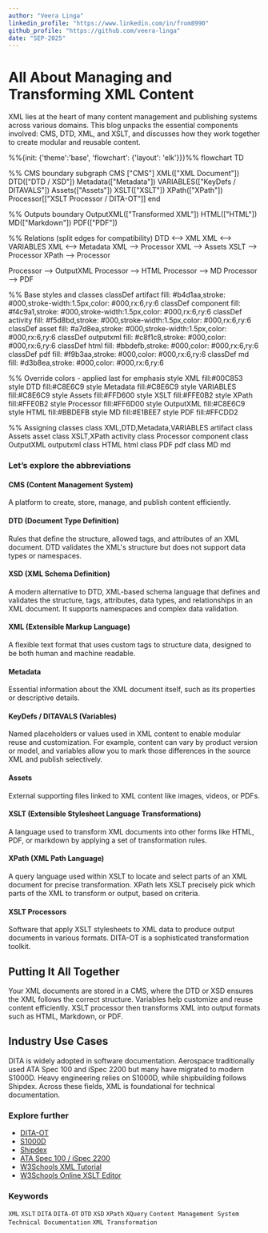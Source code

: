 ```yaml
---
author: "Veera Linga"
linkedin_profile: "https://www.linkedin.com/in/from8990"
github_profile: "https://github.com/veera-linga"
date: "SEP-2025"
---
```


# All About Managing and Transforming XML Content

XML lies at the heart of many content management and publishing systems across various domains. This blog unpacks the essential components involved: CMS, DTD, XML, and XSLT, and discusses how they work together to create modular and reusable content.

<div class="mermaid">
%%{init: {'theme':'base', 'flowchart': {'layout': 'elk'}}}%%
flowchart TD

  %% CMS boundary
  subgraph CMS ["CMS"]
    XML(["XML Document"])
    DTD(["DTD / XSD"])
    Metadata(["Metadata"])
    VARIABLES(["KeyDefs / DITAVALS"])
    Assets(["Assets"])
    XSLT(["XSLT"])
    XPath(["XPath"])
    Processor[["XSLT Processor / DITA-OT"]]
  end

  %% Outputs boundary
  OutputXML(["Transformed XML"])
  HTML(["HTML"])
  MD(["Markdown"])
  PDF(["PDF"])

  %% Relations (split edges for compatibility)
  DTD <--> XML
  XML <--> VARIABLES
  XML <--> Metadata
  XML --> Processor
  XML --> Assets
  XSLT --> Processor
  XPath --> Processor

  Processor --> OutputXML
  Processor --> HTML
  Processor --> MD
  Processor --> PDF

  %% Base styles and classes
  classDef artifact fill: #b4d1aa,stroke: #000,stroke-width:1.5px,color: #000,rx:6,ry:6
  classDef component fill: #f4c9a1,stroke: #000,stroke-width:1.5px,color: #000,rx:6,ry:6
  classDef activity fill: #f5d8bd,stroke: #000,stroke-width:1.5px,color: #000,rx:6,ry:6
  classDef asset fill: #a7d8ea,stroke: #000,stroke-width:1.5px,color: #000,rx:6,ry:6
  classDef outputxml fill: #c8f1c8,stroke: #000,color: #000,rx:6,ry:6
  classDef html fill: #bbdefb,stroke: #000,color: #000,rx:6,ry:6
  classDef pdf fill: #f9b3aa,stroke: #000,color: #000,rx:6,ry:6
  classDef md fill: #d3b8ea,stroke: #000,color: #000,rx:6,ry:6

  %% Override colors - applied last for emphasis
  style XML fill:#00C853
  style DTD fill:#C8E6C9
  style Metadata fill:#C8E6C9
  style VARIABLES fill:#C8E6C9
  style Assets fill:#FFD600
  style XSLT fill:#FFE0B2
  style XPath fill:#FFE0B2
  style Processor fill:#FF6D00
  style OutputXML fill:#C8E6C9
  style HTML fill:#BBDEFB
  style MD fill:#E1BEE7
  style PDF fill:#FFCDD2

  %% Assigning classes
  class XML,DTD,Metadata,VARIABLES artifact
  class Assets asset
  class XSLT,XPath activity
  class Processor component
  class OutputXML outputxml
  class HTML html
  class PDF pdf
  class MD md
</div>

### Let’s explore the abbreviations

#### CMS (Content Management System)
  
  A platform to create, store, manage, and publish content efficiently.

#### DTD (Document Type Definition) 
  
  Rules that define the structure, allowed tags, and attributes of an XML document. DTD validates the XML's structure but does not support data types or namespaces.

#### XSD (XML Schema Definition) 
  
  A modern alternative to DTD, XML-based schema language that defines and validates the structure, tags, attributes, data types, and relationships in an XML document. It supports namespaces and complex data validation.

#### XML (Extensible Markup Language) 
  
  A flexible text format that uses custom tags to structure data, designed to be both human and machine readable.

#### Metadata 
  
  Essential information about the XML document itself, such as its properties or descriptive details.

#### KeyDefs / DITAVALS (Variables) 
  
  Named placeholders or values used in XML content to enable modular reuse and customization. For example, content can vary by product version or model, and variables allow you to mark those differences in the source XML and publish selectively.

#### Assets 
  
  External supporting files linked to XML content like images, videos, or PDFs.

#### XSLT (Extensible Stylesheet Language Transformations) 
  
  A language used to transform XML documents into other forms like HTML, PDF, or markdown by applying a set of transformation rules.

#### XPath (XML Path Language) 
  
  A query language used within XSLT to locate and select parts of an XML document for precise transformation. XPath lets XSLT precisely pick which parts of the XML to transform or output, based on criteria.

#### XSLT Processors 
  
  Software that apply XSLT stylesheets to XML data to produce output documents in various formats. DITA-OT is a sophisticated transformation toolkit.

## Putting It All Together

Your XML documents are stored in a CMS, where the DTD or XSD ensures the XML follows the correct structure. Variables help customize and reuse content efficiently. XSLT processor then transforms XML into output formats such as HTML, Markdown, or PDF.

## Industry Use Cases

DITA is widely adopted in software documentation. Aerospace traditionally used ATA Spec 100 and iSpec 2200 but many have migrated to modern S1000D. Heavy engineering relies on S1000D, while shipbuilding follows Shipdex. Across these fields, XML is foundational for technical documentation.

### Explore further

- [DITA-OT](https://www.dita-ot.org/dev/)  
- [S1000D](https://s1000d.org/)  
- [Shipdex](https://ww2.shipdex.org/)  
- [ATA Spec 100 / iSpec 2200](https://ataebiz.org/standards/)  
- [W3Schools XML Tutorial](https://www.w3schools.com/xml/default.asp)  
- [W3Schools Online XSLT Editor](https://www.w3schools.com/xml/tryxslt.asp?xmlfile=cdcatalog&xsltfile=cdcatalog)  

### Keywords

`XML` `XSLT` `DITA` `DITA-OT` `DTD` `XSD` `XPath` `XQuery` `Content Management System` `Technical Documentation` `XML Transformation`
